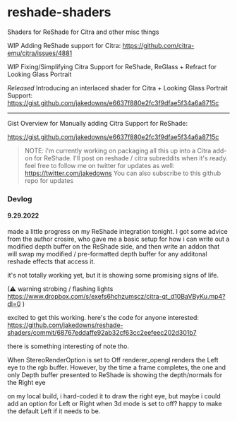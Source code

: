 # reshade-shaders
Shaders for ReShade for Citra and other misc things

WIP Adding ReShade support for Citra:
https://github.com/citra-emu/citra/issues/4881

WIP Fixing/Simplifying Citra Support for ReShade, ReGlass + Refract for Looking Glass Portrait

*Released* Introducing an interlaced shader for Citra + Looking Glass Portrait Support: https://gist.github.com/jakedowns/e6637f880e2fc3f9dfae5f34a6a8715c

---

Gist Overview for Manually adding Citra Support for ReShade: 

https://gist.github.com/jakedowns/e6637f880e2fc3f9dfae5f34a6a8715c

> NOTE: i'm currently working on packaging all this up into a Citra add-on for ReShade. I'll post on reshade / citra subreddits when it's ready. feel free to follow me on twitter for updates as well: https://twitter.com/jakedowns You can also subscribe to this github repo for updates

### Devlog

#### 9.29.2022

made a little progress on my ReShade integration tonight.
I got some advice from the author crosire, who gave me a basic setup for how i can write out a modified depth buffer on the ReShade side, and then write an addon that will swap my modified / pre-formatted depth buffer for any additonal reshade effects that access it.

it's not totally working yet, but it is showing some promising signs of life.

(⚠ warning strobing / flashing lights https://www.dropbox.com/s/exefs6hchzumscz/citra-qt_d10BaVByKu.mp4?dl=0 )

excited to get this working.
here's the code for anyone interested: https://github.com/jakedowns/reshade-shaders/commit/68767eddaffe92ab32cf63cc2eefeec202d301b7

there is something interesting of note tho.

When StereoRenderOption is set to Off renderer_opengl renders the Left eye to the rgb buffer. However, by the time a frame completes, the one and only Depth buffer presented to ReShade is showing the depth/normals for the Right eye

on my local build, i hard-coded it to draw the right eye, but maybe i could add an option for Left or Right when 3d mode is set to off? happy to make the default Left if it needs to be.
